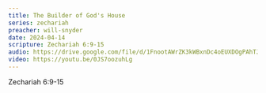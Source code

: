 ```yaml
---
title: The Builder of God's House
series: zechariah
preacher: will-snyder
date: 2024-04-14
scripture: Zechariah 6:9-15
audio: https://drive.google.com/file/d/1FnootAWrZK3kWBxnDc4oEUXDOgPAhTJa/view
video: https://youtu.be/0JS7oozuhLg
---
```

Zechariah 6:9-15